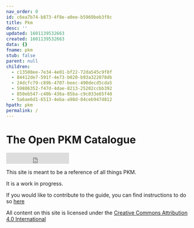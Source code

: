 ```yaml
---
nav_order: 0
id: c6ea7b74-b873-4f8e-a0ee-b5969beb3f8c
title: Pkm
desc: ''
updated: 1601139532663
created: 1601139532663
data: {}
fname: pkm
stub: false
parent: null
children:
  - c13508ee-7e34-4e01-bf22-72da545c9f8f
  - 84412de7-591f-4e73-b020-b93a322078db
  - 24dcfc79-c89b-4707-beec-490decd5cda5
  - 59886352-f47d-4dae-8213-25202ccbb392
  - 850eb547-c40b-436a-85ba-c9c033e65f40
  - 5a6ae6d1-6513-4eba-a98d-84ceb947d812
hpath: pkm
permalink: /
---
```

# The Open PKM Catalogue

<iframe src="https://ghbtns.com/github-btn.html?user=dendronhq&repo=catalogue-open-pkm&type=star&count=false&size=large" frameborder="0" scrolling="0" width="170" height="30" title="GitHub"></iframe>

This site is meant to be a reference of all things PKM. 

It is a work in progress.

If you would like to contribute to the guide, you can find instructions to do so [here](notes/c13508ee-7e34-4e01-bf22-72da545c9f8f)

All content on this site is licensed under the [Creative Commons Attribution 4.0 International](https://github.com/open-guides/og-aws/blob/master/LICENSE.txt) 
